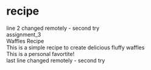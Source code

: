 # recipe
line 2 changed remotely - second try <br>
assignment_3 <br>
Waffles Recipe <br>
This is a simple recipe to create delicious fluffy waffles <br>
This is a personal favortite! <br>
last line changed remotely - second try
